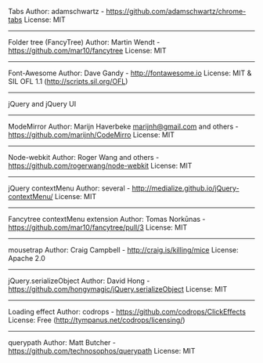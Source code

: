 Tabs
Author: adamschwartz - https://github.com/adamschwartz/chrome-tabs
License: MIT

------------------------------------------------------------------------------------------

Folder tree (FancyTree)
Author: Martin Wendt - https://github.com/mar10/fancytree
License: MIT

------------------------------------------------------------------------------------------

Font-Awesome
Author: Dave Gandy - http://fontawesome.io
License: MIT & SIL OFL 1.1 (http://scripts.sil.org/OFL)

------------------------------------------------------------------------------------------

jQuery and jQuery UI


------------------------------------------------------------------------------------------


ModeMirror
Author: Marijn Haverbeke <marijnh@gmail.com> and others - https://github.com/marijnh/CodeMirro
License: MIT

------------------------------------------------------------------------------------------

Node-webkit
Author: Roger Wang and others - https://github.com/rogerwang/node-webkit
License: MIT

------------------------------------------------------------------------------------------

jQuery contextMenu
Author: several - http://medialize.github.io/jQuery-contextMenu/
License: MIT

------------------------------------------------------------------------------------------

Fancytree contextMenu extension
Author: Tomas Norkūnas - https://github.com/mar10/fancytree/pull/3
License: MIT

------------------------------------------------------------------------------------------

mousetrap
Author: Craig Campbell - http://craig.is/killing/mice
License: Apache 2.0


------------------------------------------------------------------------------------------
jQuery.serializeObject
Author: David Hong - https://github.com/hongymagic/jQuery.serializeObject
License: MIT

------------------------------------------------------------------------------------------
Loading effect
Author: codrops - https://github.com/codrops/ClickEffects
License: Free (http://tympanus.net/codrops/licensing/)

------------------------------------------------------------------------------------------
querypath
Author: Matt Butcher - https://github.com/technosophos/querypath
License: MIT

